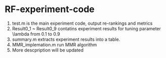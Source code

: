 RF-experiment-code
==================

1. test.m is the main experiment code, output re-rankings and metrics
2. Result0_1 ~ Result0_9 contatins experiment results for tuning parameter \lambda from 0.1 to 0.9
2. summary.m extracts experiment results into a table. 
3. MMR_implemation.m run MMR algorithm
4. More descpription will be updated